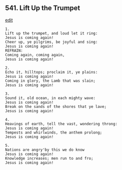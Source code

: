 
## 541.  Lift Up the Trumpet
[edit](https://docs.google.com/document/d/1m9Jpyjzf2qU%2DzOOD9E9_JVWSgrdqjcpJ/edit?mode=html)



    1.
    Lift up the trumpet, and loud let it ring: 
    Jesus is coming again! 
    Cheer up, ye pilgrims, be joyful and sing: 
    Jesus is coming again! 
    REFRAIN:
    Coming again, coming again, 
    Jesus is coming again! 

    2.
    Echo it, hilltops; proclaim it, ye plains: 
    Jesus is coming again! 
    Coming in glory, the Lamb that was slain; 
    Jesus is coming again! 

    3.
    Sound it, old ocean, in each mighty wave: 
    Jesus is coming again! 
    Break on the sands of the shores that ye lave; 
    Jesus is coming again! 

    4.
    Heavings of earth, tell the vast, wondering throng: 
    Jesus is coming again! 
    Tempests and whirlwinds, the anthem prolong; 
    Jesus is coming again! 

    5.
    Nations are angry'by this we do know 
    Jesus is coming again! 
    Knowledge increases; men run to and fro; 
    Jesus is coming again!
